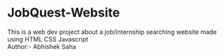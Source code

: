 # JobQuest-Website
This is a web dev project about a job/internship searching website made using HTML CSS Javascript
<br>
Author:- Abhishek Saha
